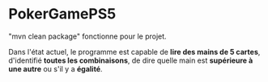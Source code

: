 # PokerGamePS5

"mvn clean package" fonctionne pour le projet.

Dans l'état actuel, le programme est capable de __lire des mains de 5 cartes__, d'identifié __toutes les combinaisons__, de dire quelle main est __supérieure à une autre__ ou s'il y a __égalité__. 